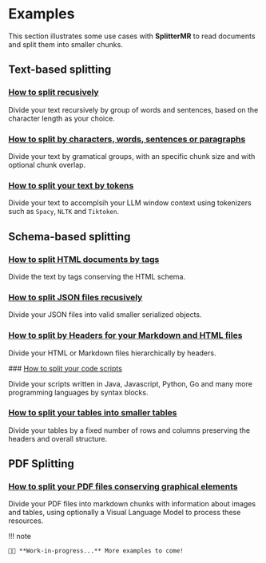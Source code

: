 # Examples

This section illustrates some use cases with **SplitterMR** to read documents and split them into smaller chunks.

## Text-based splitting

### [How to split recusively](./text/recursive_character_splitter.md)

Divide your text recursively by group of words and sentences, based on the character length as your choice.

### [How to split by characters, words, sentences or paragraphs](./text/fixed_splitter.md)

Divide your text by gramatical groups, with an specific chunk size and with optional chunk overlap.

### [How to split your text by tokens]()

Divide your text to accomplsih your LLM window context using tokenizers such as `Spacy`, `NLTK` and `Tiktoken`.

## Schema-based splitting

### [How to split HTML documents by tags](./schema/html_tag_splitter.md)

Divide the text by tags conserving the HTML schema.

### [How to split JSON files recusively]()

Divide your JSON files into valid smaller serialized objects.

### [How to split by Headers for your Markdown and HTML files]()

Divide your HTML or Markdown files hierarchically by headers.

### [How to split your code scripts](./schema/code_splitter.md)

Divide your scripts written in Java, Javascript, Python, Go and many more programming languages by syntax blocks.

### [How to split your tables into smaller tables]()

Divide your tables by a fixed number of rows and columns preserving the headers and overall structure.

## PDF Splitting

### [How to split your PDF files conserving graphical elements]()

Divide your PDF files into markdown chunks with information about images and tables, using optionally a Visual Language Model to process these resources.

!!! note
    
    👨‍💻 **Work-in-progress...** More examples to come!